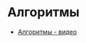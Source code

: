 # Алгоритмы
- [Алгоритмы - видео](https://vk.com/wall-16108331_178137?access_key=841abafb6518c29309)
